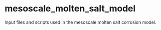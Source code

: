 # mesoscale_molten_salt_model
Input files and scripts used in the mesoscale molten salt corrosion model.
